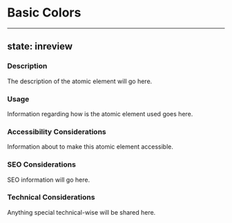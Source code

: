 # Basic Colors

---
state: inreview
---

### Description
The description of the atomic element will go here.

### Usage
Information regarding how is the atomic element used goes here.

### Accessibility Considerations
Information about to make this atomic element accessible.

### SEO Considerations
SEO information will go here.

### Technical Considerations
Anything special technical-wise will be shared here.
